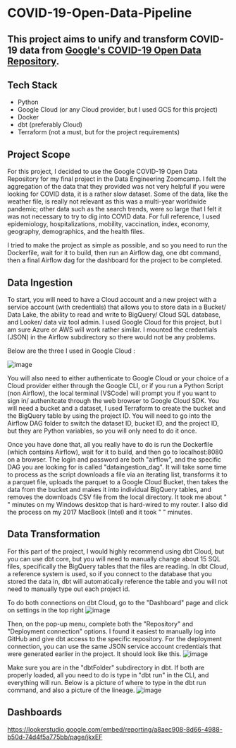 # COVID-19-Open-Data-Pipeline


## This project aims to unify and transform COVID-19 data from [Google's COVID-19 Open Data Repository](https://health.google.com/covid-19/open-data/).
  
## Tech Stack
- Python
- Google Cloud (or any Cloud provider, but I used GCS for this project)
- Docker
- dbt (preferably Cloud)
- Terraform (not a must, but for the project requirements)


## Project Scope
For this project, I decided to use the Google COVID-19 Open Data Repository for my final project in the Data Engineering Zoomcamp. I felt the aggregation of the data that they provided was not very helpful if you were looking for COVID data, it is a rather slow dataset. Some of the data, like the weather file, is really not relevant as this was a multi-year worldwide pandemic; other data such as the search trends, were so large that I felt it was not necessary to try to dig into COVID data. For full reference, I used epidemiology, hospitalizations, mobility, vaccination, index, economy, geography, demographics, and the health files.

I tried to make the project as simple as possible, and so you need to run the Dockerfile, wait for it to build, then run an Airflow dag, one dbt command, then a final Airflow dag for the dashboard for the project to be completed.


## Data Ingestion 

To start, you will need to have a Cloud account and a new project with a service account (with credentials) that allows you to store data in a Bucket/ Data Lake, the ability to read and write to BigQuery/ Cloud SQL database, and Looker/ data viz tool admin. I used Google Cloud for this project, but I am sure Azure or AWS will work rather similar.
I mounted the credentials (JSON) in the Airflow subdirectory so there would not be any problems. 

Below are the three I used in Google Cloud :

![image](https://github.com/user-attachments/assets/4e3ee3a4-6640-4258-a9c2-64c5d2b7770d)


You will also need to either authenticate to Google Cloud or your choice of a Cloud provider either through the Google CLI, or if you run a Python Script (non Airflow), the local terminal (VSCode) will prompt you if you want to sign in/ authenitcate through the web browser to Google Cloud SDK. You will need a bucket and a dataset, I used Terraform to create the bucket and the BigQuery table by using the project ID. You will need to go into the Airflow DAG folder to switch the dataset ID, bucket ID, and the project ID, but they are Python variables, so you will only need to do it once. 

Once you have done that, all you really have to do is run the Dockerfile (which contains Airflow), wait for it to build, and then go to localhost:8080 on a browser. The login and password are both "airflow", and the specific DAG you are looking for is called "dataingestion_dag". It will take some time to process as the script downloads a file via an iterating list, transforms it to a parquet file, uploads the parquet to a Google Cloud Bucket, then takes the data from the bucket and makes it into individual BigQuery tables, and removes the downloads CSV file from the local directory. It took me about " " minutes on my Windows desktop that is hard-wired to my router. I also did the process on my 2017 MacBook (Intel) and it took " " minutes.  


## Data Transformation
For this part of the project, I would highly recommend using dbt Cloud, but you can use dbt core, but you will need to manually change about 15 SQL files, specifically the BigQuery tables that the files are reading. In dbt Cloud, a reference system is used, so if you connect to the database that you stored the data in, dbt will automatically reference the table and you will not need to manually type out each project id. 

To do both connections on dbt Cloud, go to the "Dashboard" page and click on settings in the top right 
![image](https://github.com/user-attachments/assets/fc8d792e-e7ee-44e4-8add-42f383fb879a)

Then, on the pop-up menu, complete both the "Repository" and "Deployment connection" options. I found it easiest to manually log into GitHub and give dbt access to the specific repository. For the deployment connection, you can use the same JSON service account credentials that were generated earlier in the project. It should look like this.
![image](https://github.com/user-attachments/assets/9505c117-40d5-4fb8-b2b7-8e8ebd28db8c)


Make sure you are in the "dbtFolder" subdirectory in dbt. If both are properly loaded, all you need to do is type in "dbt run" in the CLI, and everything will run. Below is a picture of where to type in the dbt run command, and also a picture of the lineage. 
![image](https://github.com/user-attachments/assets/9c0eb17c-c5ed-40ba-b093-739d5b795021)

## Dashboards
https://lookerstudio.google.com/embed/reporting/a8aec908-8d66-4988-b50d-74d4f5a775bb/page/jkxEF


